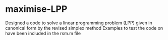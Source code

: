 # maximise-LPP
Designed a code to solve a linear programming problem (LPP) given in canonical form by the revised simplex method
Examples to test the code on have been included in the rsm.m file
